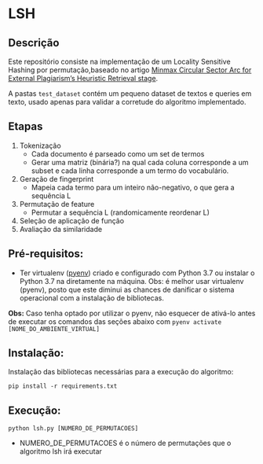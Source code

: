 # LSH

## Descrição

Este repositório consiste na implementação de um Locality Sensitive Hashing por permutação,baseado no artigo [Minmax Circular Sector Arc for External Plagiarism’s Heuristic Retrieval stage](https://www.sciencedirect.com/science/article/abs/pii/S0950705117303696).

A pastas `test_dataset` contém um pequeno dataset de textos e queries em texto, 
usado apenas para validar a corretude do algoritmo implementado.

## Etapas

1. Tokenização
    - Cada documento é parseado como um set de termos
    - Gerar uma matriz (binária?) na qual cada coluna corresponde a um subset e cada 
    linha corresponde a um termo do vocabulário.
2. Geração de fingerprint
    - Mapeia cada termo para um inteiro não-negativo, o que gera a sequência L
3. Permutação de feature
    - Permutar a sequência L (randomicamente reordenar L)
4. Seleção de aplicação de função
5. Avaliação da similaridade


## Pré-requisitos:
- Ter virtualenv ([pyenv](https://github.com/pyenv/pyenv)) criado e configurado
com Python 3.7 ou instalar o Python 3.7 na diretamente
na máquina. Obs: é melhor usar virtualenv (pyenv), posto que este diminui as chances
de danificar o sistema operacional com a instalação de bibliotecas.


**Obs:** Caso tenha optado por utilizar o pyenv, não esquecer de ativá-lo antes
de executar os comandos das seções abaixo com `pyenv activate [NOME_DO_AMBIENTE_VIRTUAL]`

## Instalação:

Instalação das bibliotecas necessárias para a execução do algoritmo:

    pip install -r requirements.txt

## Execução:

    python lsh.py [NUMERO_DE_PERMUTACOES]

- NUMERO_DE_PERMUTACOES é o número de permutações que o algoritmo lsh irá executar
